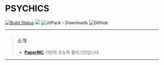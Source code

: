 # PSYCHICS
[![Build Status](https://travis-ci.org/noonmaru/psychics.svg?branch=master)](https://travis-ci.org/noonmaru/psychics)
[![](https://jitpack.io/v/noonmaru/psychics.svg)](https://jitpack.io/#noonmaru/psychics)
![JitPack - Downloads](https://img.shields.io/jitpack/dm/github/noonmaru/psychics)
![GitHub](https://img.shields.io/github/license/noonmaru/psychics)

---
> ### 소개
> * [**PaperMC**](https://papermc.io/) 기반의 초능력 플러그인입니다.
---
